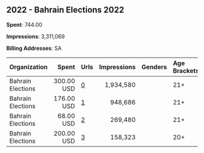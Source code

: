 ## 2022 - Bahrain Elections 2022 
**Spent**: 744.00

**Impressions**: 3,311,069

**Billing Addresses**: SA

|Organization|Spent|Urls|Impressions|Genders|Age Brackets|Country Codes|
|:---|---:|:---|---:|:---|:---|:---|
|Bahrain Elections|300.00 USD|[0](https://www.snap.com/political-ads/asset/454b256c28bc0626240d8f6b80798024914dfc46638bbb5fec2a0bcdec3cbda9?mediaType=mp4)|1,934,580||21+|bahrain|
|Bahrain Elections|176.00 USD|[1](https://www.snap.com/political-ads/asset/1c760b304116a4c2df85acd9be8707597d2f69f5a6a4be5ddbbc68f03c938ad5?mediaType=mp4)|948,686||21+|bahrain|
|Bahrain Elections|68.00 USD|[2](https://www.snap.com/political-ads/asset/b55b8013c0f6203fdc526d37b4cd5890a6b736acbae063e30e5b3c1d1e5fe71f?mediaType=mp4)|269,480||21+|bahrain|
|Bahrain Elections|200.00 USD|[3](https://www.snap.com/political-ads/asset/e88e38f1fec8e58f9641176f0194a35441e27f9edec845ed59b6854ea44c63f7?mediaType=MP4)|158,323||20+|bahrain|

